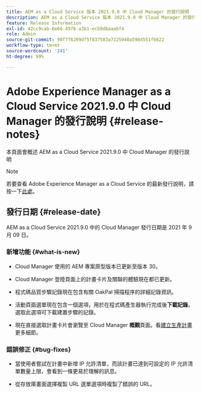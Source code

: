 ```yaml
---
title: AEM as a Cloud Service 版本 2021.9.0 中 Cloud Manager 的發行說明
description: AEM as a Cloud Service 版本 2021.9.0 中 Cloud Manager 的發行說明
feature: Release Information
exl-id: 42cc9cab-6e66-4976-a3b1-ecb9dbaaabf4
role: Admin
source-git-commit: 90f7f6209df5f837583a7225940a5984551f6622
workflow-type: tm+mt
source-wordcount: '241'
ht-degree: 99%

---
```


# Adobe Experience Manager as a Cloud Service 2021.9.0 中 Cloud Manager 的發行說明 {#release-notes}

本頁面會概述 AEM as a Cloud Service 2021.9.0 中 Cloud Manager 的發行說明

>[!NOTE]
>若要查看 Adobe Experience Manager as a Cloud Service 的最新發行說明，請按一下[此處](https://experienceleague.adobe.com/docs/experience-manager-cloud-service/content/release-notes/release-notes/release-notes-current.html)。

## 發行日期 {#release-date}

AEM as a Cloud Service 2021.9.0 中的 Cloud Manager 發行日期是 2021 年 9 月 09 日。

### 新增功能 {#what-is-new}

* Cloud Manager 使用的 AEM 專案原型版本已更新至版本 30。

* Cloud Manager 登陸頁面上的計畫卡片及關聯的體驗現在都已更新。

* 程式碼品質步驟記錄現在包含有關 OakPal 掃描程序的詳細記錄資訊。

* 活動頁面選單現在包含一個選項，用於在程式碼產生器執行完成後&#x200B;**下載記錄**。選取此選項可下載建置步驟的記錄。

* 現在直接選取計畫卡片會瀏覽至 Cloud Manager **概觀**&#x200B;頁面。看[建立生產計畫](https://experienceleague.adobe.com/docs/experience-manager-cloud-service/content/implementing/using-cloud-manager/programs/creating-production-programs.html)更多細節。

### 錯誤修正 {#bug-fixes}

* 當使用者嘗試在計畫中新增 IP 允許清單，而該計畫已達到可設定的 IP 允許清單數量上限，會看到一條更易於理解的訊息。

* 從存放庫畫面選擇複製 URL 選單選項時複製了錯誤的 URL。

